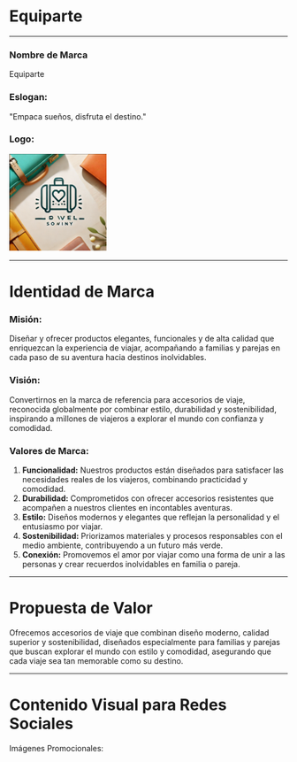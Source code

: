 # Equiparte

---

### Nombre de Marca 
Equiparte

### Eslogan:

"Empaca sueños, disfruta el destino."

### Logo:

<img src="https://github.com/william-1330/Equiparte/blob/main/1.png?raw=true" width="35%"/>

---

# Identidad de Marca

### Misión:
Diseñar y ofrecer productos elegantes, funcionales y de alta calidad que enriquezcan la experiencia de viajar, acompañando a familias y parejas en cada paso de su aventura hacia destinos inolvidables.

### Visión:
Convertirnos en la marca de referencia para accesorios de viaje, reconocida globalmente por combinar estilo, durabilidad y sostenibilidad, inspirando a millones de viajeros a explorar el mundo con confianza y comodidad.

### Valores de Marca:

1. **Funcionalidad:** Nuestros productos están diseñados para satisfacer las necesidades reales de los viajeros, combinando practicidad y comodidad.
2. **Durabilidad:** Comprometidos con ofrecer accesorios resistentes que acompañen a nuestros clientes en incontables aventuras.
3. **Estilo:** Diseños modernos y elegantes que reflejan la personalidad y el entusiasmo por viajar.
4. **Sostenibilidad:** Priorizamos materiales y procesos responsables con el medio ambiente, contribuyendo a un futuro más verde.
5. **Conexión:** Promovemos el amor por viajar como una forma de unir a las personas y crear recuerdos inolvidables en familia o pareja.

---

# Propuesta de Valor

Ofrecemos accesorios de viaje que combinan diseño moderno, calidad superior y sostenibilidad, diseñados especialmente para familias y parejas que buscan explorar el mundo con estilo y comodidad, asegurando que cada viaje sea tan memorable como su destino.


---

# Contenido Visual para Redes Sociales

Imágenes Promocionales:

